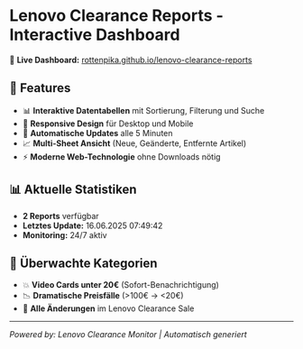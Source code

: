 # Lenovo Clearance Reports - Interactive Dashboard

🎯 **Live Dashboard:** [rottenpika.github.io/lenovo-clearance-reports](https://rottenpika.github.io/lenovo-clearance-reports/)

## 🚀 Features

- 📊 **Interaktive Datentabellen** mit Sortierung, Filterung und Suche
- 📱 **Responsive Design** für Desktop und Mobile
- 🔄 **Automatische Updates** alle 5 Minuten
- 📈 **Multi-Sheet Ansicht** (Neue, Geänderte, Entfernte Artikel)
- ⚡ **Moderne Web-Technologie** ohne Downloads nötig

## 📊 Aktuelle Statistiken

- **2 Reports** verfügbar
- **Letztes Update:** 16.06.2025 07:49:42
- **Monitoring:** 24/7 aktiv

## 🎯 Überwachte Kategorien

- 💥 **Video Cards unter 20€** (Sofort-Benachrichtigung)
- 📉 **Dramatische Preisfälle** (>100€ → <20€)
- 🔄 **Alle Änderungen** im Lenovo Clearance Sale

---
*Powered by: Lenovo Clearance Monitor | Automatisch generiert*
